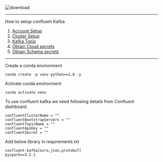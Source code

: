 ![download](https://user-images.githubusercontent.com/34875169/169837256-b5cce5b4-0b10-4a5b-82b7-926f10690437.png)
***
How to setup confluent Kafka.
1. [Account Setup](Confluent%20Account.md)
2. [Cluster Setup](ConfluentClusterSetup.md)
3. [Kafka Topic](Confluent%20Topic%20Creation.md)
4. [Obtain Cloud secrets](Kafka%20key%20and%20secrets.md)
5. [Obtain Schema secrets](SchemaRegistry.md)
***

Create a conda environment
```
conda create -p venv python==3.8 -y
```

Activate conda environment
```
conda activate venv
```

To use confluent kafka we need following details from Confluent dashboard.

```
confluentClusterName = ""
confluentBootstrapServers = ""
confluentTopicName = ""
confluentApiKey = ""
confluentSecret = ""
```
Add below library in requirements.txt
```
confluent-kafka[avro,json,protobuf]
pyspark==3.2.1
```